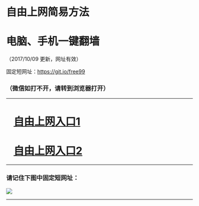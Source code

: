 ﻿# 自由上网简易方法

# 电脑、手机一键翻墙

（2017/10/09 更新，网址有效）

固定短网址：https://git.io/free99

### （微信如打不开，请转到浏览器打开）


***





# &nbsp;&nbsp; <a href="http://ft306067202.fwq-tz-1001.info/fwqtz01.html?t=10090018392 " target="_blank">自由上网入口1</a>
# &nbsp;&nbsp; <a href="http://ft1742128008.fwq-tz-1002.info/fwqtz02.html?t=100900122213 " target="_blank">自由上网入口2</a>
***

### 请记住下图中固定短网址：

<img src="https://s3-us-west-2.amazonaws.com/fwq-1001/yjfq-20170905okok.png" /> 


***

